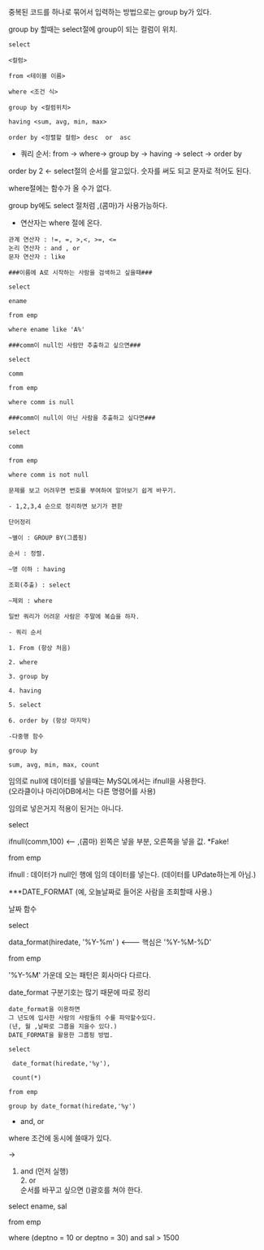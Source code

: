 중복된 코드를 하나로 묶어서 입력하는 방법으로는 group by가 있다.

group by 할때는 select절에 group이 되는 컬럼이 위치.

```
select

<컬럼>

from <테이블 이름>

where <조건 식>

group by <컬럼위치>

having <sum, avg, min, max>

order by <정렬할 컬럼> desc  or  asc
```
- 쿼리 순서: from -> where-> group by -> having -> select -> order by

order by 2 <- select절의 순서를 알고있다. 숫자를 써도 되고 문자로 적어도 된다.

where절에는 함수가 올 수가 없다.

group by에도 select 절처럼 ,(콤마)가 사용가능하다.

- 연산자는 where 절에 온다.
```
관계 연산자 : !=, =, >,<, >=, <=
논리 연산자 : and , or
문자 연산자 : like
```
```
###이름에 A로 시작하는 사람을 검색하고 싶을때###

select

ename

from emp

where ename like 'A%'

###comm이 null인 사람만 추출하고 싶으면###

select

comm

from emp

where comm is null
```
```
###comm이 null이 아닌 사람을 추출하고 싶다면###

select

comm

from emp

where comm is not null
```

```
문제를 보고 어려우면 번호를 부여하여 알아보기 쉽게 바꾸기.

- 1,2,3,4 순으로 정리하면 보기가 편핟

단어정리

~별이 : GROUP BY(그룹핑)

순서 : 정렬.

~명 이하 : having

조회(추출) : select

~제외 : where

일반 쿼리가 어려운 사람은 주말에 복습을 하자.
```

```
- 쿼리 순서

1. From (항상 처음)

2. where

3. group by

4. having

5. select

6. order by (항상 마지막)
```
```
-다중행 함수

group by

sum, avg, min, max, count
```

임의로 null에 데이터를 넣을때는 MySQL에서는 ifnull을 사용한다.  
(오라클이나 마리아DB에서는 다른 명령어를 사용)

임의로 넣은거지 적용이 된거는 아니다.

select

ifnull(comm,100) <-- ,(콤마) 왼쪽은 넣을 부분, 오른쪽을 넣을 값. *Fake!

from emp 

ifnull : 데이터가 null인 행에 임의 데이터를 넣는다.
(데이터를 UPdate하는게 아님.)

***DATE_FORMAT (예, 오늘날짜로 들어온 사람을 조회할때 사용.)

날짜 함수

select

data_format(hiredate, '%Y-%m' ) <--- 핵심은 '%Y-%M-%D'

from emp

'%Y-%M' 가운데 오는 패턴은 회사마다 다르다.

date_format 구분기호는 많기 때문에 따로 정리

```
date_format을 이용하면 
그 년도에 입사한 사람의 사람들의 수를 파악할수있다.
(년, 월 ,날짜로 그룹을 지을수 있다.)
DATE_FORMAT을 활용한 그룹핑 방법.

select 
 
 date_format(hiredate,'%y'),
 
 count(*)

from emp 

group by date_format(hiredate,'%y')
```

- and, or

where 조건에 동시에 쓸때가 있다.

->
 1. and (먼저 실행)  
    2. or  
순서를 바꾸고 싶으면 ()괄호를 쳐야 한다.

select
ename,
sal

from emp

where 
(deptno = 10
 or
 deptno = 30)
 and
 sal > 1500

